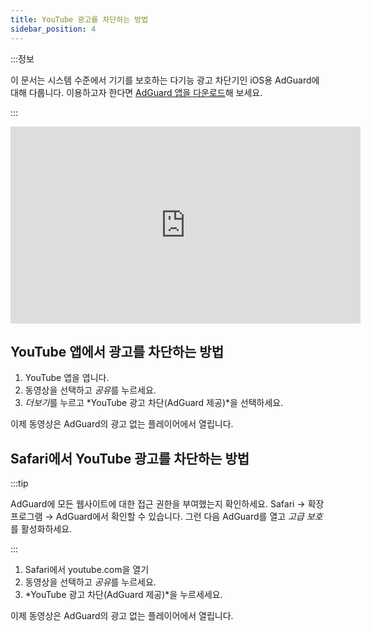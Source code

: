 ```yaml
---
title: YouTube 광고를 차단하는 방법
sidebar_position: 4
---
```


:::정보

이 문서는 시스템 수준에서 기기를 보호하는 다기능 광고 차단기인 iOS용 AdGuard에 대해 다룹니다. 이용하고자 한다면 [AdGuard 앱을 다운로드](https://agrd.io/download-kb-adblock)해 보세요.

:::  

<iframe width="560" height="315" class="youtube-video" src="https://www.youtube-nocookie.com/embed/YW9Ojcm1Gkg" title="YouTube 동영상 플레이어" frameborder="0" allow="accelerometer; autoplay; clipboard-write; encrypted-media; gyroscope; picture-in-picture" allowfullscreen></iframe>

## YouTube 앱에서 광고를 차단하는 방법

1. YouTube 앱을 엽니다.
1. 동영상을 선택하고 *공유*를 누르세요.
1. *더보기*를 누르고 *YouTube 광고 차단(AdGuard 제공)*을 선택하세요.

이제 동영상은 AdGuard의 광고 없는 플레이어에서 열립니다.

## Safari에서 YouTube 광고를 차단하는 방법

:::tip

AdGuard에 모든 웹사이트에 대한 접근 권한을 부여했는지 확인하세요. Safari → 확장 프로그램 → AdGuard에서 확인할 수 있습니다. 그런 다음 AdGuard를 열고 *고급 보호*를 활성화하세요.

:::

1. Safari에서 youtube.com을 열기
1. 동영상을 선택하고 *공유*를 누르세요.
1. *YouTube 광고 차단(AdGuard 제공)*을 누르세세요.

이제 동영상은 AdGuard의 광고 없는 플레이어에서 열립니다.

